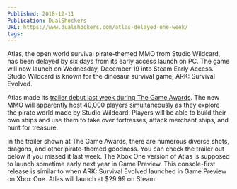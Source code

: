 ```yaml
---
Published: 2018-12-11
Publication: DualShockers
URL: https://www.dualshockers.com/atlas-delayed-one-week/
tags:
---
```

Atlas, the open world survival pirate-themed MMO from Studio Wildcard, has been delayed by six days from its early access launch on PC. The game will now launch on Wednesday, December 19 into Steam Early Access. Studio Wildcard is known for the dinosaur survival game, ARK: Survival Evolved.

Atlas made its [trailer debut last week during The Game Awards](https://www.dualshockers.com/studio-wildcard-atlas-reveal/). The new MMO will apparently host 40,000 players simultaneously as they explore the pirate world made by Studio Wildcard. Players will be able to build their own ships and use them to take over fortresses, attack merchant ships, and hunt for treasure.

In the trailer shown at The Game Awards, there are numerous diverse shots, dragons, and other pirate-themed goodness. You can check the trailer out below if you missed it last week. The Xbox One version of Atlas is supposed to launch sometime early next year in Game Preview. This console-first release is similar to when ARK: Survival Evolved launched in Game Preview on Xbox One. Atlas will launch at $29.99 on Steam.